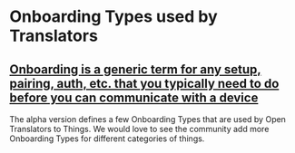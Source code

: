 # Onboarding Types used by Translators
## [Onboarding is a generic term for any setup, pairing, auth, etc. that you typically need to do before you can communicate with a device](node/README.md)
The alpha version defines a few Onboarding Types that are used by Open Translators to Things. We would love to see the community add more Onboarding Types for different categories of things.
